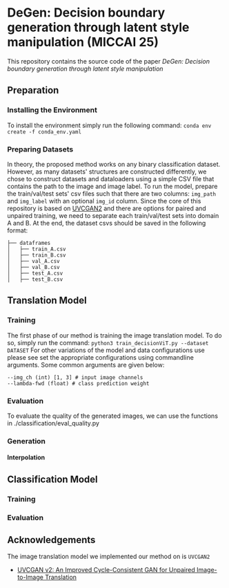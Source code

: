 # DeGen: Decision boundary generation through latent style manipulation (MICCAI 25)
This repository contains the source code of the paper *DeGen: Decision boundary generation through latent style manipulation*

## Preparation
### Installing the Environment
To install the environment simply run the following command:
```conda env create -f conda_env.yaml ```
### Preparing Datasets
In theory, the proposed method works on any binary classification dataset. However, as many datasets' structures are constructed differently, we chose to construct datasets and dataloaders using a simple CSV file that contains the path to the image and image label. To run the model, prepare the train/val/test sets' csv files such that there are two columns: ```img_path``` and ```img_label``` with an optional ```img_id``` column. Since the core of this repository is based on [UVCGAN2](https://github.com/LS4GAN/uvcgan2) and there are options for paired and unpaired training, we need to separate each train/val/test sets into domain A and B. At the end, the dataset csvs should be saved in the following format:
```
├── dataframes
│   ├── train_A.csv
│   ├── train_B.csv
│   ├── val_A.csv
│   ├── val_B.csv
│   ├── test_A.csv
│   ├── test_B.csv
```
## Translation Model
### Training
The first phase of our method is training the image translation model. To do so, simply run the command:
```python3 train_decisionViT.py --dataset DATASET```
For other variations of the model and data configurations use please see set the appropriate configurations using commandline arguments. Some common arguments are given below:
```
--img_ch (int) [1, 3] # input image channels
--lambda-fwd (float) # class prediction weight
```
### Evaluation
To evaluate the quality of the generated images, we can use the functions in ./classification/eval_quality.py


### Generation
#### Interpolation 

## Classification Model
### Training
### Evaluation

## Acknowledgements
The image translation model we implemented our method on is ```UVCGAN2```
* [UVCGAN v2: An Improved Cycle-Consistent GAN for Unpaired Image-to-Image Translation](https://github.com/LS4GAN/uvcgan2)
